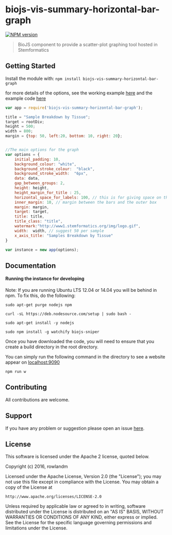 # biojs-vis-summary-horizontal-bar-graph

[![NPM version](http://img.shields.io/npm/v/biojs-vis-summary-horizontal-bar-graph.svg)](https://www.npmjs.org/package/biojs-vis-summary-horizontal-bar-graph) 

> BioJS component to provide a scatter-plot graphing tool hosted in Stemformatics

## Getting Started
Install the module with: `npm install biojs-vis-summary-horizontal-bar-graph`

for more details of the options, see the working example [here](http://biojs.io/d/biojs-vis-summary-horizontal-bar-graph)  and the example code [here](https://github.com/rowlandm/biojs-vis-summary-horizontal-bar-graph/blob/master/examples/normal_oct4_human.js)


```javascript
var app = require('biojs-vis-summary-horizontal-bar-graph');

title = "Sample Breakdown by Tissue";
target = rootDiv;
height = 500;
width = 800;
margin = {top: 50, left:20, bottom: 10, right: 20};


//The main options for the graph
var options = {
    initial_padding: 10,
    background_colour: "white",
    background_stroke_colour:  "black",
    background_stroke_width:  "6px",
    data: data,
    gap_between_groups: 2,
    height: height,
    height_margin_for_title : 25,
    horizontal_space_for_labels: 100, // this is for giving space on the left side of the bar graphs
    inner_margin: 10, // margin between the bars and the outer box
    margin: margin,
    target: target,
    title: title,
    title_class: "title",
    watermark:"http://www1.stemformatics.org/img/logo.gif",
    width:  width, // suggest 50 per sample
    x_axis_title: "Samples Breakdown by Tissue"
}

var instance = new app(options);
```

## Documentation

#### Running the instance for developing

Note: If you are running Ubuntu LTS 12.04 or 14.04 you will be behind in npm. To fix this, do the following:
```
sudo apt-get purge nodejs npm

curl -sL https://deb.nodesource.com/setup | sudo bash -

sudo apt-get install -y nodejs

sudo npm install -g watchify biojs-sniper

```

Once you have downloaded the code, you will need to ensure that you create a build directory in the root directory.

You can simply run the following command in the directory to see a website appear on [localhost:9090](http://localhost:9090)

```
npm run w
```

## Contributing

All contributions are welcome.

## Support

If you have any problem or suggestion please open an issue [here](https://github.com/rowlandm/biojs-vis-summary-horizontal-bar-graph/issues).

## License 
This software is licensed under the Apache 2 license, quoted below.

Copyright (c) 2016, rowlandm

Licensed under the Apache License, Version 2.0 (the "License"); you may not
use this file except in compliance with the License. You may obtain a copy of
the License at

    http://www.apache.org/licenses/LICENSE-2.0

Unless required by applicable law or agreed to in writing, software
distributed under the License is distributed on an "AS IS" BASIS, WITHOUT
WARRANTIES OR CONDITIONS OF ANY KIND, either express or implied. See the
License for the specific language governing permissions and limitations under
the License.
